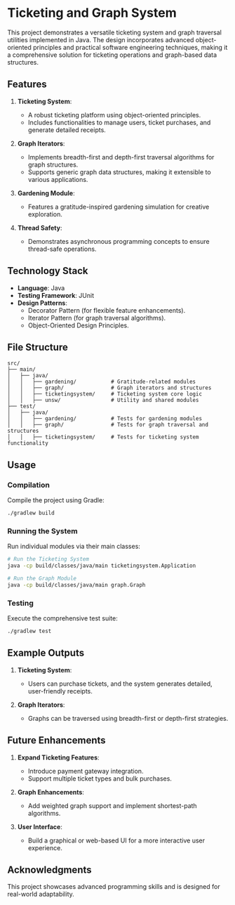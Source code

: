 
# Ticketing and Graph System

This project demonstrates a versatile ticketing system and graph traversal utilities implemented in Java. The design incorporates advanced object-oriented principles and practical software engineering techniques, making it a comprehensive solution for ticketing operations and graph-based data structures.

## Features

1. **Ticketing System**:
   - A robust ticketing platform using object-oriented principles.
   - Includes functionalities to manage users, ticket purchases, and generate detailed receipts.

2. **Graph Iterators**:
   - Implements breadth-first and depth-first traversal algorithms for graph structures.
   - Supports generic graph data structures, making it extensible to various applications.

3. **Gardening Module**:
   - Features a gratitude-inspired gardening simulation for creative exploration.

4. **Thread Safety**:
   - Demonstrates asynchronous programming concepts to ensure thread-safe operations.

## Technology Stack

- **Language**: Java
- **Testing Framework**: JUnit
- **Design Patterns**:
  - Decorator Pattern (for flexible feature enhancements).
  - Iterator Pattern (for graph traversal algorithms).
  - Object-Oriented Design Principles.

## File Structure

```
src/
├── main/
│   ├── java/
│   │   ├── gardening/           # Gratitude-related modules
│   │   ├── graph/               # Graph iterators and structures
│   │   ├── ticketingsystem/     # Ticketing system core logic
│   │   ├── unsw/                # Utility and shared modules
├── test/
│   ├── java/
│   │   ├── gardening/           # Tests for gardening modules
│   │   ├── graph/               # Tests for graph traversal and structures
│   │   ├── ticketingsystem/     # Tests for ticketing system functionality
```

## Usage

### Compilation
Compile the project using Gradle:
```bash
./gradlew build
```

### Running the System
Run individual modules via their main classes:
```bash
# Run the Ticketing System
java -cp build/classes/java/main ticketingsystem.Application

# Run the Graph Module
java -cp build/classes/java/main graph.Graph
```

### Testing
Execute the comprehensive test suite:
```bash
./gradlew test
```

## Example Outputs

1. **Ticketing System**:
   - Users can purchase tickets, and the system generates detailed, user-friendly receipts.

2. **Graph Iterators**:
   - Graphs can be traversed using breadth-first or depth-first strategies.

## Future Enhancements

1. **Expand Ticketing Features**:
   - Introduce payment gateway integration.
   - Support multiple ticket types and bulk purchases.

2. **Graph Enhancements**:
   - Add weighted graph support and implement shortest-path algorithms.

3. **User Interface**:
   - Build a graphical or web-based UI for a more interactive user experience.

## Acknowledgments

This project showcases advanced programming skills and is designed for real-world adaptability.
